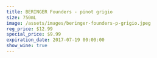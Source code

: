```yaml
---
title: BERINGER Founders - pinot grigio
size: 750mL
image: /assets/images/beringer-founders-p-grigio.jpeg
reg_price: $12.99
special_price: $9.99
expiration_date: 2017-07-19 00:00:00
show_wine: true
---
```



